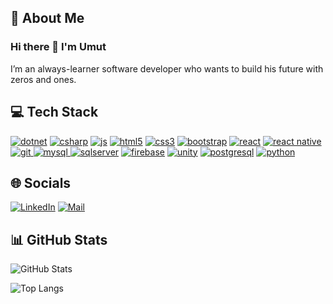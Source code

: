 ## 💫 About Me

### Hi there 👋 I'm Umut
I’m an always-learner software developer who wants to build his future with zeros and ones.

<!-- TECHS -->

## 💻 Tech Stack
<a href="https://learn.microsoft.com/tr-tr/dotnet/welcome" target="_blank"><img src="https://img.shields.io/badge/.Net-%23F7F7F7?style=for-the-badge&logo=dotnet&logoColor=%23512BD4" alt="dotnet"/><a/>
<a href="https://learn.microsoft.com/en-us/dotnet/csharp/" target="_blank"><img src="https://img.shields.io/badge/C%23-%23F7F7F7?style=for-the-badge&logo=csharp&logoColor=%2300599C" alt="csharp"/><a/>
<a href="https://www.javascript.com/" target="_blank"><img src="https://img.shields.io/badge/javascript-%23F7F7F7?style=for-the-badge&logo=javascript&logoColor=%23F7DF1E" alt="js"/><a/>
<a href="https://www.w3.org/html/" target="_blank"><img src="https://img.shields.io/badge/html5-%23F7F7F7?style=for-the-badge&logo=html5&logoColor=%23E34F26" alt="html5"/><a/>
<a href="https://www.w3schools.com/css/" target="_blank"><img src="https://img.shields.io/badge/css3-%23F7F7F7?style=for-the-badge&logo=css3&logoColor=%231572B6" alt="css3"/><a/>
<a href="https://getbootstrap.com/" target="_blank"><img src="https://img.shields.io/badge/bootstrap-%23F7F7F7?style=for-the-badge&logo=bootstrap&logoColor=%237952B3" alt="bootstrap"/><a/>
<a href="https://react.dev/" target="_blank"><img src="https://img.shields.io/badge/react-%23F7F7F7?style=for-the-badge&logo=react&logoColor=%2361DAFB" alt="react"/><a/>
<a href="https://reactnative.dev/" target="_blank"><img src="https://img.shields.io/badge/react--native-%23F7F7F7?style=for-the-badge&logo=react&logoColor=%230088CC" alt="react native"/><a/>
<a href="https://git-scm.com/" target="_blank"><img src="https://img.shields.io/badge/git-%23F7F7F7?style=for-the-badge&logo=git&logoColor=%23F05032" alt="git"/> <a/>
<a href="https://www.mysql.com/" target="_blank"><img src="https://img.shields.io/badge/mysql-%23F7F7F7?style=for-the-badge&logo=mysql&logoColor=%234479A1" alt="mysql"/> <a/>
<a href="https://www.microsoft.com/tr-tr/sql-server" target="_blank"><img src="https://img.shields.io/badge/microsoft_sql_server-%23F7F7F7?style=for-the-badge&logo=microsoftsqlserver&logoColor=%234479A1" alt="sqlserver"/><a/>
<a href="https://firebase.google.com/" target="_blank"><img src="https://img.shields.io/badge/firebase-%23F7F7F7?style=for-the-badge&logo=firebase&logoColor=%23FFCA28" alt="firebase"/><a/>
<a href="https://unity.com/" target="_blank"><img src="https://img.shields.io/badge/unity-%23F7F7F7?style=for-the-badge&logo=unity&logoColor=%23000000" alt="unity"/><a/>
<a href="https://www.postgresql.org/" target="_blank"><img src="https://img.shields.io/badge/postgresql-%23F7F7F7?style=for-the-badge&logo=postgresql&logoColor=%234169E1" alt="postgresql"/><a/>
<a href="https://www.python.org/" target="_blank"><img src="https://img.shields.io/badge/python-%23F7F7F7?style=for-the-badge&logo=python&logoColor=%233776AB" alt="python"/><a/>

<!-- SOCIALS -->

## 🌐 Socials
[![LinkedIn](https://img.shields.io/badge/LinkedIn-%23F7F7F7.svg?logo=linkedin&style=for-the-badge&logoColor=%230077B5)](https://www.linkedin.com/in/umutyozcan/)
[![Mail](https://img.shields.io/badge/mail-%23F7F7F7?style=for-the-badge&logo=gmail&logoColor=%23EA4335)](mailto:umut.yozcan@gmail.com)

<!-- STATS -->

## 📊 GitHub Stats
![GitHub Stats](https://github-readme-stats.vercel.app/api?username=UmutOzcan&show_icons=true&theme=swift&rank_icon=github&hide=issues&count_private=false&layout=compact)

![Top Langs](https://github-readme-stats.vercel.app/api/top-langs/?username=UmutOzcan&layout=compact&theme=swift&hide=jupyter%20notebook&size_weight=0&count_weight=1)
